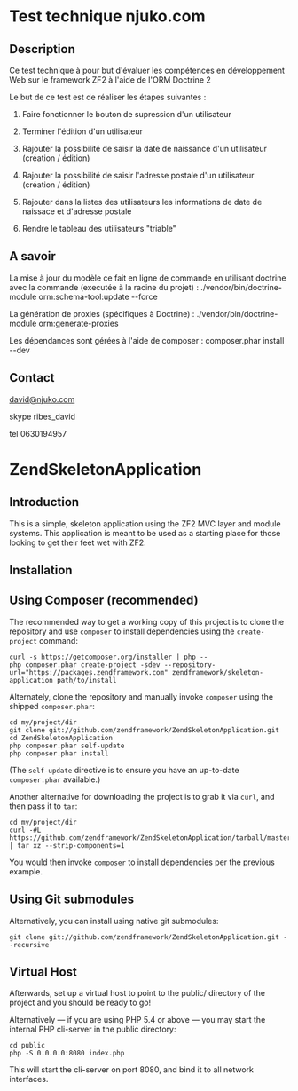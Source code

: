 Test technique njuko.com
=======================

Description
------------

Ce test technique à pour but d'évaluer les compétences en développement Web sur le framework ZF2 à l'aide de l'ORM Doctrine 2

Le but de ce test est de réaliser les étapes suivantes :

1. Faire fonctionner le bouton de supression d'un utilisateur

2. Terminer l'édition d'un utilisateur

3. Rajouter la possibilité de saisir la date de naissance d'un utilisateur (création / édition)

4. Rajouter la possibilité de saisir l'adresse postale d'un utilisateur (création / édition)

5. Rajouter dans la listes des utilisateurs les informations de date de naissace et d'adresse postale

6. Rendre le tableau des utilisateurs "triable"

A savoir
------------

La mise à jour du modèle ce fait en ligne de commande en utilisant doctrine avec la commande (executée à la racine du projet) : ./vendor/bin/doctrine-module orm:schema-tool:update --force

La génération de proxies (spécifiques à Doctrine) : ./vendor/bin/doctrine-module orm:generate-proxies

Les dépendances sont gérées à l'aide de composer : composer.phar install --dev

Contact
------------
david@njuko.com

skype ribes_david

tel 0630194957



ZendSkeletonApplication
=======================

Introduction
------------
This is a simple, skeleton application using the ZF2 MVC layer and module
systems. This application is meant to be used as a starting place for those
looking to get their feet wet with ZF2.


Installation
------------

Using Composer (recommended)
----------------------------
The recommended way to get a working copy of this project is to clone the repository
and use `composer` to install dependencies using the `create-project` command:

    curl -s https://getcomposer.org/installer | php --
    php composer.phar create-project -sdev --repository-url="https://packages.zendframework.com" zendframework/skeleton-application path/to/install

Alternately, clone the repository and manually invoke `composer` using the shipped
`composer.phar`:

    cd my/project/dir
    git clone git://github.com/zendframework/ZendSkeletonApplication.git
    cd ZendSkeletonApplication
    php composer.phar self-update
    php composer.phar install

(The `self-update` directive is to ensure you have an up-to-date `composer.phar`
available.)

Another alternative for downloading the project is to grab it via `curl`, and
then pass it to `tar`:

    cd my/project/dir
    curl -#L https://github.com/zendframework/ZendSkeletonApplication/tarball/master | tar xz --strip-components=1

You would then invoke `composer` to install dependencies per the previous
example.

Using Git submodules
--------------------
Alternatively, you can install using native git submodules:

    git clone git://github.com/zendframework/ZendSkeletonApplication.git --recursive

Virtual Host
------------
Afterwards, set up a virtual host to point to the public/ directory of the
project and you should be ready to go!

Alternatively — if you are using PHP 5.4 or above — you may start the internal PHP cli-server in the public
directory:

    cd public
    php -S 0.0.0.0:8080 index.php

This will start the cli-server on port 8080, and bind it to all network
interfaces.
